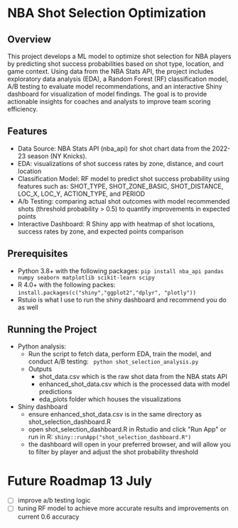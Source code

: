 # NBA Shot Selection Optimization

## Overview
This project develops a ML model to optimize shot selection for NBA players by predicting shot success probabilities based on shot type, location, and game context. Using data from the NBA Stats API, the project includes exploratory data analysis (EDA), a Random Forest (RF) classification model, A/B testing to evaluate model recommendations, and an interactive Shiny dashboard for visualization of model findings. The goal is to provide actionable insights for coaches and analysts to improve team scoring efficiency.

## Features 
* Data Source: NBA Stats API (nba_api) for shot chart data from the 2022-23 season (NY Knicks).
* EDA: visualizations of shot success rates by zone, distance, and court location
* Classification Model: RF model to predict shot success probability using features such as: SHOT_TYPE, SHOT_ZONE_BASIC, SHOT_DISTANCE, LOC_X, LOC_Y, ACTION_TYPE, and PERIOD
* A/b Testing: comparing actual shot outcomes with model recommended shots (threshold probability > 0.5) to quantify improvements in expected points
* Interactive Dashboard: R Shiny app with heatmap of shot locations, success rates by zone, and expected points comparison

## Prerequisites
* Python 3.8+ with the following packages:
  ```pip install nba_api pandas numpy seaborn matplotlib scikit-learn scipy```
* R 4.0+ with the following packes:
  ```install.packages(c("shiny","ggplot2","dplyr", "plotly"))```
* Rstuio is what I use to run the shiny dashboard and recommend you do as well

## Running the Project
* Python analysis:
  * Run the script to fetch data, perform EDA, train the model, and conduct A/B testing:
    ``` python shot_selection_analysis.py```
  * Outputs
    * shot_data.csv which is the raw shot data from the NBA stats API
    * enhanced_shot_data.csv which is the processed data with model predictions
    * eda_plots folder which houses the visualizations
* Shiny dashboard
  * ensure enhanced_shot_data.csv is in the same directory as shot_selection_dashboard.R
  * open shot_selection_dashboard.R in Rstudio and click "Run App" or run in R:
    ```shiny::runApp("shot_selection_dashboard.R")```
  * the dashboard will open in your preferred browser, and will allow you to filter by player and adjust the shot probability threshold
 
# Future Roadmap 13 July
- [ ] improve a/b testing logic
- [ ] tuning RF model to achieve more accurate results and improvements on current 0.6 accuracy 
